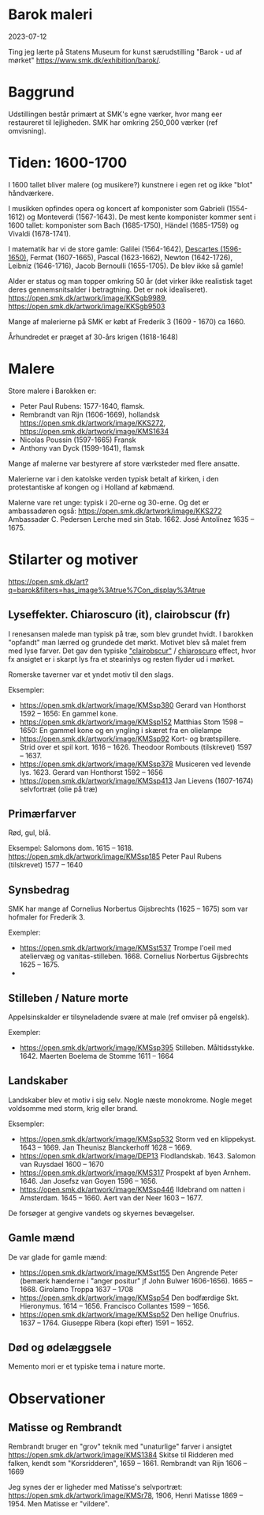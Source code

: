 # Barok maleri
2023-07-12

Ting jeg lærte på Statens Museum for kunst særudstilling "Barok - ud af mørket" <https://www.smk.dk/exhibition/barok/>.

# Baggrund

Udstillingen består primært at SMK's egne værker, hvor mang eer restaureret til lejligheden. SMK har omkring 250_000 værker (ref omvisning).

# Tiden: 1600-1700

I 1600 tallet bliver malere (og musikere?) kunstnere i egen ret og ikke "blot" håndværkere.

I musikken opfindes opera og koncert af komponister som Gabrieli (1554-1612) og Monteverdi (1567-1643). De mest kente komponister kommer sent i 1600 tallet: komponister som Bach (1685-1750), Händel (1685-1759) og Vivaldi (1678-1741).

I matematik har vi de store gamle: Galilei (1564-1642), [Descartes (1596-1650)](https://open.smk.dk/artwork/image/DEP7), Fermat (1607-1665), Pascal (1623-1662), Newton (1642-1726), Leibniz (1646-1716), 
Jacob Bernoulli (1655-1705). De blev ikke så gamle!

Alder er status og man topper omkring 50 år (det virker ikke realistisk taget deres gennemsnitsalder i betragtning. Det er nok idealiseret). <https://open.smk.dk/artwork/image/KKSgb9989>, <https://open.smk.dk/artwork/image/KKSgb9503>

Mange af malerierne på SMK er købt af Frederik 3 (1609 - 1670) ca 1660.

Århundredet er præget af 30-års krigen (1618-1648)

# Malere 

Store malere i Barokken er:

* Peter Paul Rubens: 1577-1640, flamsk.
* Rembrandt van Rijn (1606-1669), hollandsk <https://open.smk.dk/artwork/image/KKS272>, <https://open.smk.dk/artwork/image/KMS1634>
* Nicolas Poussin (1597-1665) Fransk
* Anthony van Dyck (1599-1641), flamsk

Mange af malerne var bestyrere af store værksteder med flere ansatte.

Malerierne var i den katolske verden typisk betalt af kirken, i den protestantiske af kongen og i Holland af købmænd.

Malerne vare ret unge: typisk i 20-erne og 30-erne. Og det er ambassadøren også: <https://open.smk.dk/artwork/image/KKS272> Ambassadør C. Pedersen Lerche med sin Stab. 1662. José Antolínez 1635 – 1675.


# Stilarter og motiver

<https://open.smk.dk/art?q=barok&filters=has_image%3Atrue%7Con_display%3Atrue>

## Lyseffekter. Chiaroscuro (it), clairobscur (fr)

I renesansen malede man typisk på træ, som blev grundet hvidt.
I barokken "opfandt" man lærred og grundede det mørkt.
Motivet blev så malet frem med lyse farver.
Det gav den typiske ["clairobscur"](https://denstoredanske.lex.dk/clairobscur) / [chiaroscuro](https://en.wikipedia.org/wiki/Chiaroscuro) effect, hvor fx ansigtet er i skarpt lys fra et stearinlys og resten flyder ud i mørket.

Romerske taverner var et yndet motiv til den slags.

Eksempler: 

* <https://open.smk.dk/artwork/image/KMSsp380> Gerard van Honthorst 1592 – 1656: En gammel kone.
* <https://open.smk.dk/artwork/image/KMSsp152> Matthias Stom 1598 – 1650: En gammel kone og en yngling i skæret fra en olielampe
* <https://open.smk.dk/artwork/image/KMSsp92> Kort- og brætspillere. Strid over et spil kort. 1616 – 1626. Theodoor Rombouts (tilskrevet) 1597 – 1637.
* <https://open.smk.dk/artwork/image/KMSsp378> Musiceren ved levende lys. 1623. Gerard van Honthorst 1592 – 1656
* <https://open.smk.dk/artwork/image/KMSsp413> Jan Lievens (1607-1674) selvfortræt (olie på træ)


## Primærfarver

Rød, gul, blå.

Eksempel: Salomons dom. 1615 – 1618.
<https://open.smk.dk/artwork/image/KMSsp185> Peter Paul Rubens (tilskrevet) 1577 – 1640

## Synsbedrag

SMK har mange af Cornelius Norbertus Gijsbrechts (1625 – 1675) som var hofmaler for Frederik 3.

Exempler:

* <https://open.smk.dk/artwork/image/KMSst537> Trompe l'oeil med ateliervæg og vanitas-stilleben. 1668. Cornelius Norbertus Gijsbrechts 1625 – 1675. 
* 

## Stilleben / Nature morte

Appelsinskalder er tilsyneladende svære at male (ref omviser på engelsk).

Exempler:

* <https://open.smk.dk/artwork/image/KMSsp395> Stilleben. Måltidsstykke. 1642. Maerten Boelema de Stomme 1611 – 1664

## Landskaber

Landskaber blev et motiv i sig selv. Nogle næste monokrome. Nogle meget voldsomme med storm, krig eller brand.

Eksempler:

* <https://open.smk.dk/artwork/image/KMSsp532> Storm ved en klippekyst. 1643 – 1669. Jan Theunisz Blanckerhoff 1628 – 1669.
* <https://open.smk.dk/artwork/image/DEP13> Flodlandskab. 1643. Salomon van Ruysdael 1600 – 1670
* <https://open.smk.dk/artwork/image/KMS317> Prospekt af byen Arnhem. 1646. Jan Josefsz van Goyen 1596 – 1656.
* <https://open.smk.dk/artwork/image/KMSsp446> Ildebrand om natten i Amsterdam. 1645 – 1660. Aert van der Neer 1603 – 1677.

De forsøger at gengive vandets og skyernes bevægelser.

## Gamle mænd

De var glade for gamle mænd:

* <https://open.smk.dk/artwork/image/KMSst155> Den Angrende Peter (bemærk hænderne i "anger positur" jf John Bulwer 1606-1656). 1665 – 1668. Girolamo Troppa 1637 – 1708
* <https://open.smk.dk/artwork/image/KMSsp54> Den bodfærdige Skt. Hieronymus. 1614 – 1656. Francisco Collantes 1599 – 1656.
* <https://open.smk.dk/artwork/image/KMSsp52> Den hellige Onufrius. 1637 – 1764. Giuseppe Ribera (kopi efter) 1591 – 1652.

## Død og ødelæggsele

Memento mori er et typiske tema i nature morte.


# Observationer

## Matisse og Rembrandt

Rembrandt bruger en "grov" teknik med "unaturlige" farver i ansigtet <https://open.smk.dk/artwork/image/KMS1384> Skitse til Ridderen med falken, kendt som "Korsridderen", 1659 – 1661. Rembrandt van Rijn 1606 – 1669

Jeg synes der er ligheder med Matisse's selvportræt: <https://open.smk.dk/artwork/image/KMSr78>, 1906, Henri Matisse 1869 – 1954. Men Matisse er "vildere".
